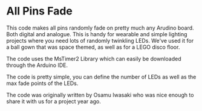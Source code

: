 # All Pins Fade

This code makes all pins randomly fade on pretty much any Arudino board. Both digital and analogue. This is handy for wearable and simple lighting projects where you need lots of randomly twinkling LEDs. We've used it for a ball gown that was space themed, as well as for a LEGO disco floor.  

The code uses the MsTimer2 Library which can easily be downloaded through the Arduino IDE.

The code is pretty simple, you can define the number of LEDs as well as the max fade points of the LEDs.

The code was originally written by Osamu Iwasaki who was nice enough to share it with us for a project year ago.
